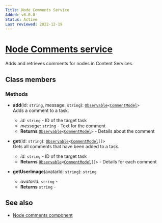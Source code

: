 ```yaml
---
Title: Node Comments Service
Added: v6.0.0
Status: Active
Last reviewed: 2022-12-19
---
```


# [Node Comments service](../../../lib/content-services/src/lib/node-comments/services/node-comments.service.ts "Defined in node-comments.service.ts")

Adds and retrieves comments for nodes in Content Services.

## Class members

### Methods

-   **add**(id: `string`, message: `string`): [`Observable`](http://reactivex.io/documentation/observable.html)`<`[`CommentModel`](../../../lib/core/src/lib/models/comment.model.ts)`>`<br/>
    Adds a comment to a task.
    -   _id:_ `string`  - ID of the target task
    -   _message:_ `string`  - Text for the comment
    -   **Returns** [`Observable`](http://reactivex.io/documentation/observable.html)`<`[`CommentModel`](../../../lib/core/src/lib/models/comment.model.ts)`>` - Details about the comment
-   **get**(id: `string`): [`Observable`](http://reactivex.io/documentation/observable.html)`<`[`CommentModel`](../../../lib/core/src/lib/models/comment.model.ts)`[]>`<br/>
    Gets all comments that have been added to a task.
    -   _id:_ `string`  - ID of the target task
    -   **Returns** [`Observable`](http://reactivex.io/documentation/observable.html)`<`[`CommentModel`](../../../lib/core/src/lib/models/comment.model.ts)`[]>` - Details for each comment
-   **getUserImage**(avatarId: `string`): `string`<br/>

    -   _avatarId:_ `string`  - 
    -   **Returns** `string` -

## See also

-   [Node comments component](../../../lib/content-services/src/lib/node-comments/node-comments.component.ts)
